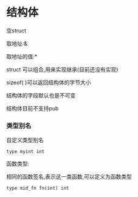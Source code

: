 # 结构体



空struct

取地址:&

取地址的值:*

struct 可以组合,用来实现继承(目前还没有实现)

sizeof( )可以返回结构体的字节大小

结构体的字段默认也是不可变

结构体目前不支持pub







### 类型别名

自定义类型别名

```
type myint int
```

函数类型:

相同的函数签名,表示这一类函数,可以定义为函数类型

```
type mid_fn fn(int) int
```

